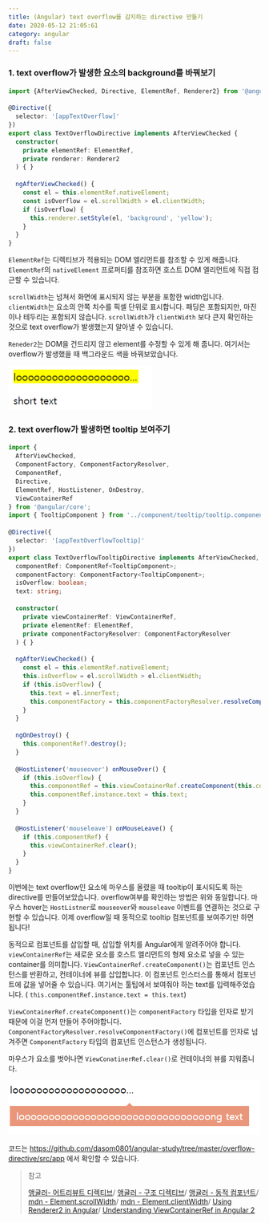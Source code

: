```yaml
---
title: (Angular) text overflow를 감지하는 directive 만들기
date: 2020-05-12 21:05:61
category: angular
draft: false
---
```


### 1. text overflow가 발생한 요소의 background를 바꿔보기

```typescript
import {AfterViewChecked, Directive, ElementRef, Renderer2} from '@angular/core';

@Directive({
  selector: '[appTextOverflow]'
})
export class TextOverflowDirective implements AfterViewChecked {
  constructor(
    private elementRef: ElementRef,
    private renderer: Renderer2
  ) { }

  ngAfterViewChecked() {
    const el = this.elementRef.nativeElement;
    const isOverflow = el.scrollWidth > el.clientWidth;
    if (isOverflow) {
      this.renderer.setStyle(el, 'background', 'yellow');
    }
  }
}

```

`ElementRef`는 디렉티브가 적용되는 DOM 엘리먼트를 참조할 수 있게 해줍니다. `ElementRef`의 `nativeElement` 프로퍼티를 참조하면 호스트 DOM 엘리먼트에 직접 접근할 수 있습니다.

`scrollWidth`는 넘쳐서 화면에 표시되지 않는 부분을 포함한 width입니다. `clientWidth`는 요소의 안쪽 치수를 픽셀 단위로 표시합니다. 패딩은 포함되지만, 마진이나 테두리는 포함되지 않습니다. `scrollWidth`가 `clientWidth` 보다 큰지 확인하는 것으로 text overflow가 발생했는지 알아낼 수 있습니다.

`Reneder2`는 DOM을 건드리지 않고 element를 수정할 수 있게 해 줍니다. 여기서는 overflow가 발생했을 때 백그라운드 색을 바꿔보았습니다.

![](./images/overflow-directive-01.png)

### 2. text overflow가 발생하면 tooltip 보여주기

```typescript
import {
  AfterViewChecked,
  ComponentFactory, ComponentFactoryResolver,
  ComponentRef,
  Directive,
  ElementRef, HostListener, OnDestroy,
  ViewContainerRef
} from '@angular/core';
import { TooltipComponent } from '../component/tooltip/tooltip.component';

@Directive({
  selector: '[appTextOverflowTooltip]'
})
export class TextOverflowTooltipDirective implements AfterViewChecked, OnDestroy {
  componentRef: ComponentRef<TooltipComponent>;
  componentFactory: ComponentFactory<TooltipComponent>;
  isOverflow: boolean;
  text: string;

  constructor(
    private viewContainerRef: ViewContainerRef,
    private elementRef: ElementRef,
    private componentFactoryResolver: ComponentFactoryResolver
  ) { }

  ngAfterViewChecked() {
    const el = this.elementRef.nativeElement;
    this.isOverflow = el.scrollWidth > el.clientWidth;
    if (this.isOverflow) {
      this.text = el.innerText;
      this.componentFactory = this.componentFactoryResolver.resolveComponentFactory(TooltipComponent);
    }
  }

  ngOnDestroy() {
    this.componentRef?.destroy();
  }

  @HostListener('mouseover') onMouseOver() {
    if (this.isOverflow) {
      this.componentRef = this.viewContainerRef.createComponent(this.componentFactory);
      this.componentRef.instance.text = this.text;
    }
  }

  @HostListener('mouseleave') onMouseLeave() {
    if (this.componentRef) {
      this.viewContainerRef.clear();
    }
  }
}

```

이번에는 text overflow인 요소에 마우스를 올렸을 때 tooltip이 표시되도록 하는 directive를 만들어보았습니다. overflow여부를 확인하는 방법은 위와 동일합니다. 마우스 hover는 `HostListner`로 `mouseover`와 `mouseleave` 이벤트를 연결하는 것으로 구현할 수 있습니다. 이제 overflow일 때 동적으로 tooltip 컴포넌트를 보여주기만 하면 됩니다!

동적으로 컴포넌트를 삽입할 때, 삽입할 위치를 Angular에게 알려주어야 합니다. `viewContainerRef`는 새로운 요소를 호스트 엘리먼트의 형제 요소로 넣을 수 있는 container를 의미합니다. `ViewContainerRef.createComponent()`는 컴포넌트 인스턴스를 반환하고, 컨테이너에 뷰를 삽입합니다. 이 컴포넌트 인스터스를 통해서 컴포넌트에 값을 넣어줄 수 있습니다. 여기서는 툴팁에서 보여줘야 하는 text를 입력해주었습니다. ( `this.componentRef.instance.text = this.text`)

 `ViewContainerRef.createComponent()`는 `componentFactory` 타입을 인자로 받기 때문에 이걸 먼저 만들어 주어야합니다.  `ComponentFactoryResolver.resolveComponentFactory()`에 컴포넌트를 인자로 넘겨주면 `ComponentFactory` 타입의 컴포넌트 인스턴스가 생성됩니다. 

마우스가 요소를 벗어나면  `ViewConatinerRef.clear()`로 컨테이너의 뷰를 지워줍니다. 


![](./images/overflow-directive-02.png)

코드는 https://github.com/dasom0801/angular-study/tree/master/overflow-directive/src/app 에서 확인할 수 있습니다.


>참고
>
>[앵귤러- 어트리뷰트 디렉티브](https://angular.kr/guide/attribute-directives)/ [앵귤러 - 구조 디렉티브](https://angular.kr/guide/structural-directives)/ [앵귤러 - 동적 컴포넌트](https://angular.kr/guide/dynamic-component-loader)/ [mdn - Element.scrollWidth](https://developer.mozilla.org/ja/docs/Web/API/Element/scrollWidth)/ [mdn - Element.clientWidth](https://developer.mozilla.org/en-US/docs/Web/API/Element/clientWidth)/ [Using Renderer2 in Angular](https://alligator.io/angular/using-renderer2/)/ [Understanding ViewContainerRef in Angular 2](https://netbasal.com/angular-2-understanding-viewcontainerref-acc183f3b682)

